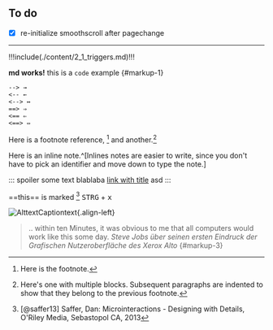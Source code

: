 ## To do
- [x] re-initialize smoothscroll after pagechange

---

!!!include(./content/2_1_triggers.md)!!!

**md works!** this is a `code` example {#markup-1}

```
--> →
<-- ←
<--> ↔
==> ⇒
<== ⇐
<==> ⇔
```

Here is a footnote reference, [^fn1] and another.[^longnote] 

Here is an inline note.^[Inlines notes are easier to write, since
you don't have to pick an identifier and move down to type the
note.]

::: spoiler
some text
blablaba
[link with title](# "title text!") 
asd
:::

==this== is marked [^fn3] <kbd>STRG</kbd> + <kbd>x</kbd>



![AlttextCaptiontext](https://octodex.github.com/images/stormtroopocat.jpg "TitleText"){.align-left} 





> .. within ten Minutes, it was obvious to me that all computers would work like this some day.
> <cite>Steve Jobs über seinen ersten Eindruck der Grafischen Nutzeroberfläche des Xerox Alto</cite> {#markup-3}



[^fn1]: Here is the footnote.

[^longnote]: Here's one with multiple blocks.
    Subsequent paragraphs are indented to show that they
belong to the previous footnote.

[^fn3]: [@saffer13] Saffer, Dan: Microinteractions - Designing with Details, O'Riley Media, Sebastopol CA, 2013


